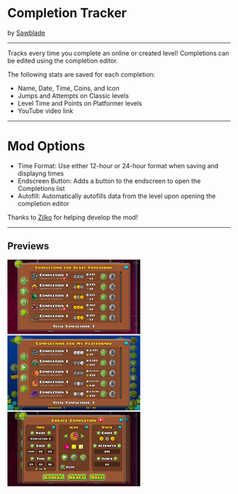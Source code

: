 # Completion Tracker
by [Sawblade](https://gdbrowser.com/u/sawbladegd)

---
Tracks every time you complete an online or created level!
Completions can be edited using the completion editor.

The following stats are saved for each completion:
* Name, Date, Time, Coins, and Icon
* Jumps and Attempts on <cj>Classic</c> levels
* Level Time and Points on <cp>Platformer</c> levels
* YouTube video link

---
# Mod Options
* <cg>Time Format</c>: Use either 12-hour or 24-hour format when saving and displayng times
* <cj>Endscreen Button</c>: Adds a button to the endscreen to open the Completions list
* <cy>Autofill</c>: Automatically autofills data from the level upon opening the completion editor

Thanks to [Zilko](https://gdbrowser.com/u/zilko) for helping develop the mod!

---
## Previews

<img src="resources/thumb1.png" width="300" alt="Preview #1" />

<img src="resources/thumb2.png" width="300" alt="Preview #2" />

<img src="resources/thumb3.png" width="300" alt="Preview #3" />